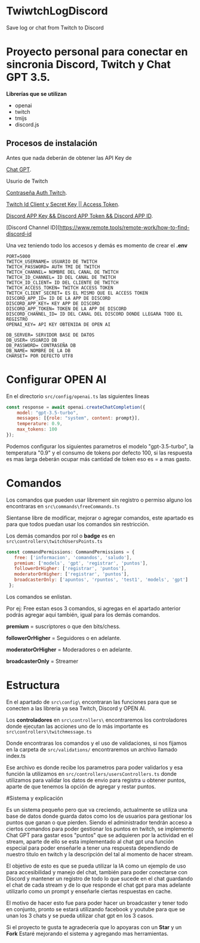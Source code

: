 # TwiwtchLogDiscord
Save log or chat from Twitch to Discord


# Proyecto personal para conectar en sincronia Discord, Twitch y Chat GPT 3.5.

**Librerías que se utilizan**
- openai
- twitch
- tmijs
- discord.js


## Procesos de instalación

Antes que nada deberán de obtener las API Key de 

[Chat GPT](https://platform.openai.com/account/api-keys).

Usurio de Twitch

[Contraseña Auth Twitch](https://twitchapps.com/tmi/).

[Twitch Id Client y Secret Key || Access Token](https://dev.twitch.tv/console/apps/).

[Discord APP Key && Discord APP Token && Discord APP ID](https://discord.com/developers/applications).

[Discord Channel ID](https://www.remote.tools/remote-work/how-to-find-discord-id

Una vez teniendo todo los accesos y demás es momento de crear el **.env**

```
PORT=5000
TWITCH_USERNAME= USUARIO DE TWITCH
TWITCH_PASSWORD= AUTH TMI DE TWITCH
TWITCH_CHANNEL= NOMBRE DEL CANAL DE TWITCH
TWITCH_ID_CHANNEL= ID DEL CANAL DE TWITCH
TWITCH_ID_CLIENT= ID DEL CLIENTE DE TWITCH
TWITCH_ACCESS_TOKEN= TWITCH ACCESS TOKEN
TWITCH_CLIENT_SECRET= ES EL MISMO QUE EL ACCESS TOKEN
DISCORD_APP_ID= ID DE LA APP DE DISCORD
DISCORD_APP_KEY= KEY APP DE DISCORD
DISCORD_APP_TOKEN= TOKEN DE LA APP DE DISCORD
DISCORD_CHANNEL_ID= ID DEL CANAL DEL DISCORD DONDE LLEGARA TODO EL REGISTRO
OPENAI_KEY= API KEY OBTENIDA DE OPEN AI

DB_SERVER= SERVIDOR BASE DE DATOS
DB_USER= USUARIO DB
DB_PASSWORD= CONTRASEÑA DB
DB_NAME= NOMBRE DE LA DB
CHARSET= POR DEFECTO UTF8
```


# Configurar OPEN AI
En el directorio ```src/config/openai.ts``` las siguientes lineas

```javascript
const response = await openai.createChatCompletion({
    model: "gpt-3.5-turbo",
    messages: [{role: "system", content: prompt}],
    temperature: 0.9,
    max_tokens: 100
});
 ```
 
 Podemos configurar los siguientes parametros el modelo "gpt-3.5-turbo", la temperatura "0.9" y el consumo de tokens por defecto 100, 
 si las respuesta es mas larga deberán ocupar más cantidad de token eso es = a mas gasto.
 
 
 # Comandos
 
 Los comandos que pueden usar librement sin registro o permiso alguno los encontraras en ```src\commands\freeCommands.ts```
 
 Sientanse libre de modificar, mejorar o agregar comandos, este apartado es para que todos puedan usar los comandos sin restricción.
 
 Los demás comandos por rol o **badge** es en ```src\controllers\twitchUsersPoints.ts```
 
 ```javascript
 const commandPermissions: CommandPermissions = {
    free: ['informacion', 'comandos', 'saludo'],
    premium: ['models', 'gpt', 'registrar', 'puntos'],
    followerOrHigher: ['registrar', 'puntos'],
    moderatorOrHigher: ['registrar', 'puntos'],
    broadcasterOnly: ['apuntos', 'rpuntos', 'test1', 'models', 'gpt']
  };
  ```
  
  Los comandos se enlistan. 
  
  Por ej: Free estan esos 3 comandos, si agregas en el apartado anterior podrás agregar aqui también, igual para los demás comandos.
  
  **premium** = suscriptores o que den bits/chess.
  
  **followerOrHigher** = Seguidores o en adelante.
  
  **moderatorOrHigher** = Moderadores o en adelante.
  
  **broadcasterOnly** = Streamer
  
  
  # Estructura
  
  En el apartado de ```src\config\``` encontraran las funciones para que se conecten a las libreria ya sea Twitch, Discord y OPEN AI.
  
  Los **controladores** en ```src\controllers\``` encontraremos los controladores donde ejecutan las acciones 
  uno de lo más importante es ```src\controllers\twitchmessage.ts```
  
  Donde encontraras los comandos y el uso de validaciones, si nos fijamos en la carpeta de ```src/validations/``` encontraremos un archivo llamado index.ts
  
  Ese archivo es donde recibe los parametros para poder validarlos y esa función la utilizamos en ```src/controllers/usersControllers.ts```
  donde utilizamos para validar los datos de envio para registra u obtener puntos, aparte de que tenemos la opción de agregar y restar puntos.
  
  
 #Sistema y explicación
 
Es un sistema pequeño pero que va creciendo, actualmente se utiliza una base de datos donde guarda datos como los de usuarios para gestionar los puntos que ganan o
que pierden. Siendo el administrador tendrán acceso a ciertos comandos para poder gestionar los puntos en twitch, se implemento Chat GPT para gastar esos "puntos"
que se adquieren por la actividad en el stream, aparte de ello se esta implementado al chat gpt una función especial para poder enseñarle a tener una respuesta
dependiendo de nuestro titulo en twitch y la descripción del tal al momento de hacer stream.

El objetivo de esto es que se pueda utilizar la IA como un ejemplo de uso para accesibilidad y manejo del chat, también para poder conectarse con Discord
y mantener un registro de todo lo que sucede en el chat guardando el chat de cada stream y de lo que responde el chat gpt para mas adelante utilizarlo como
un prompt y enseñarle ciertas respuestas en cache.

El motivo de hacer esto fue para poder hacer un broadcaster y tener todo en conjunto, pronto se estará utilizando facebook y youtube para que se unan los 3 chats
y se pueda utilizar chat gpt en los 3 casos.

Si el proyecto te gusta te agradecería que lo apoyaras con un **Star** y un **Fork**
Estaré mejorando el sistema y agregando mas herramientas.
  
